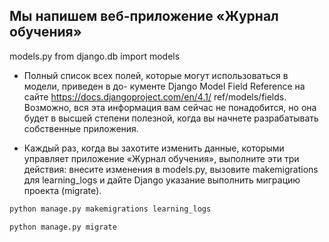 ## Мы напишем веб-приложение «Журнал обучения»

models.py
from django.db import models

- Полный список всех полей, которые могут использоваться в модели, приведен в до-
кументе Django Model Field Reference на сайте https://docs.djangoproject.com/en/4.1/
ref/models/fields. Возможно, вся эта информация вам сейчас не понадобится, но она
будет в высшей степени полезной, когда вы начнете разрабатывать собственные
приложения.

- Каждый раз, когда вы захотите изменить данные, которыми управляет приложение
«Журнал обучения», выполните эти три действия: внесите изменения в models.py,
вызовите makemigrations для learning_logs и дайте Django указание выполнить
миграцию проекта (migrate).

```bash
python manage.py makemigrations learning_logs
```
```bash
python manage.py migrate
```
